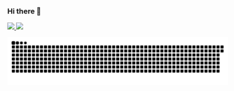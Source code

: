 ### Hi there 👋

<!--
**alexrese/alexrese** is a ✨ _special_ ✨ repository because its `README.md` (this file) appears on your GitHub profile.
Here are some ideas to get you started:
- 🔭 I’m currently working on ...
- 🌱 I’m currently learning ...
- 👯 I’m looking to collaborate on ...
- 🤔 I’m looking for help with ...
- 💬 Ask me about ...
- 📫 How to reach me: ...
- 😄 Pronouns: ...
- ⚡ Fun fact: ...
-->
<div>
  <a href="https://alexrese.com">
  <img height="180em" src="https://github-readme-stats.vercel.app/api?username=matheushmafra&show_icons=true&theme=tokyonight&include_all_commits=true&count_private=true"/>
  <img height="180em" src="https://github-readme-stats.vercel.app/api/top-langs/?username=matheushmafra&layout=compact&langs_count=16&theme=tokyonight"/>
</div>
  
  ![Snake animation](https://github.com/MatheusHMafra/MatheusHMafra/blob/main/snake.svg)

